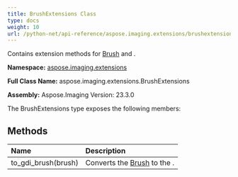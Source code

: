 ```yaml
---
title: BrushExtensions Class
type: docs
weight: 10
url: /python-net/api-reference/aspose.imaging.extensions/brushextensions/
---
```


Contains extension methods for [Brush](/imaging/python-net/api-reference/aspose.imaging/brush/) and .

**Namespace:** [aspose.imaging.extensions](/imaging/python-net/api-reference/aspose.imaging.extensions/)

**Full Class Name:** aspose.imaging.extensions.BrushExtensions

**Assembly:**  Aspose.Imaging Version: 23.3.0

The BrushExtensions type exposes the following members:
## **Methods**
|**Name**|**Description**|
| :- | :- |
|to_gdi_brush(brush)|Converts the [Brush](/imaging/python-net/api-reference/aspose.imaging/brush/) to the .|
